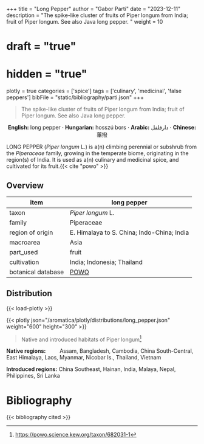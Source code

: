 +++
title = "Long Pepper"
author = "Gabor Parti"
date = "2023-12-11"
description = "The spike-like cluster of fruits of Piper longum from India; fruit of Piper longum. See also Java long pepper. "
weight = 10
# draft = "true"
# hidden = "true"
plotly = true
categories = ['spice']
tags = ['culinary', 'medicinal', 'false peppers']
bibFile = "static/bibliography/parti.json"
+++

>The spike-like cluster of fruits of Piper longum from India; fruit of Piper longum. See also Java long pepper.  [<i class="fab fa-wikipedia-w"></i>](https://en.wikipedia.org/wiki/Long_pepper)

<center>

**English:** long pepper · **Hungarian:** hosszú bors · **Arabic:** <span class="arabic-text" dir="rtl">دارفلفل</span> · **Chinese:** <span class="traditional-chinese-text">蓽撥</span>

</center>

LONG PEPPER (*Piper longum* L.) is a(n) climbing perennial or subshrub from the *Piperaceae* family, growing in the temperate biome, originating in the region(s) of India. It is used as a(n) culinary and medicinal spice, and cultivated for its fruit.{{< cite "powo" >}}

## Overview

|       item       |                    long pepper                    |
|------------------|---------------------------------------------------|
|       taxon      |                 *Piper longum* L.                 |
|      family      |                     Piperaceae                    |
| region of origin |     E. Himalaya to S. China; Indo-China; India    |
|     macroarea    |                        Asia                       |
|     part_used    |                       fruit                       |
|    cultivation   |             India; Indonesia; Thailand            |
|botanical database|[POWO](https://powo.science.kew.org/taxon/682031-1)|



## Distribution

{{< load-plotly >}}

{{< plotly json="/aromatica/plotly/distributions/long_pepper.json" weight="600" height="300" >}}

>Native and introduced habitats of Piper longum[^powo]

[^powo]: https://powo.science.kew.org/taxon/682031-1

<p style="text-align:left;">

**Native regions:** &ensp; &ensp; &ensp; Assam, Bangladesh, Cambodia, China South-Central, East Himalaya, Laos, Myanmar, Nicobar Is., Thailand, Vietnam

**Introduced regions:** China Southeast, Hainan, India, Malaya, Nepal, Philippines, Sri Lanka

</p>



# Bibliography

{{< bibliography cited >}}

